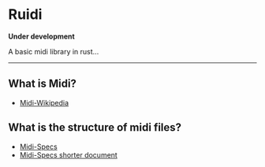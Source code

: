 # Ruidi

**Under development**

A basic midi library in rust...


---

## What is Midi? 

- [Midi-Wikipedia](https://en.wikipedia.org/wiki/MIDI)

## What is the structure of midi files?
- [Midi-Specs](http://www.shclemen.com/download/The%20Complete%20MIDI1.0%20Detailed%20Spec.pdf)
- [Midi-Specs shorter document](http://www.music.mcgill.ca/~ich/classes/mumt306/StandardMIDIfileformat.html)
